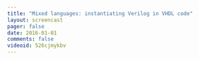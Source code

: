 ```yaml
---
title: "Mixed languages: instantiating Verilog in VHDL code"
layout: screencast 
pager: false
date: 2016-01-01
comments: false
videoid: 526cjmykbv
---
```


